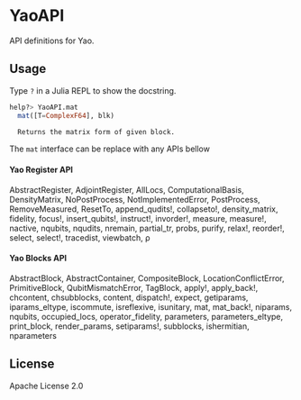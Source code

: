 # YaoAPI

API definitions for Yao.

## Usage

Type `?` in a Julia REPL to show the docstring.

```julia help
help?> YaoAPI.mat
  mat([T=ComplexF64], blk)

  Returns the matrix form of given block.
```

The `mat` interface can be replace with any APIs bellow

#### Yao Register API

AbstractRegister, AdjointRegister, AllLocs, ComputationalBasis,
DensityMatrix, NoPostProcess, NotImplementedError,
PostProcess, RemoveMeasured, ResetTo, append_qudits!,
collapseto!, density_matrix, fidelity, focus!, insert_qubits!, instruct!,
invorder!, measure, measure!, nactive, nqubits, nqudits, nremain,
partial_tr, probs, purify, relax!, reorder!, select, select!, tracedist,
viewbatch, ρ

#### Yao Blocks API
AbstractBlock, AbstractContainer, CompositeBlock, LocationConflictError,
PrimitiveBlock, QubitMismatchError, TagBlock,
apply!, apply_back!, chcontent, chsubblocks, content, dispatch!, expect,
getiparams, iparams_eltype, iscommute, isreflexive,
isunitary, mat, mat_back!, niparams, nqubits, occupied_locs,
operator_fidelity, parameters, parameters_eltype, print_block,
render_params, setiparams!, subblocks, ishermitian, nparameters

## License

Apache License 2.0
